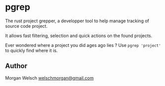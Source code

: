 # pgrep

The rust project grepper, a developper tool to help manage tracking of source code project.

It allows fast filtering, selection and quick actions on the found projects.

Ever wondered where a project you did ages ago lies ? Use `pgrep 'project'` to quickly find where it is.

## Author

Morgan Welsch <welschmorgan@gmail.com>